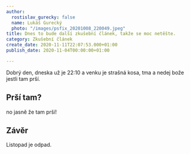```yaml
---
author:
  rostislav_gurecky: false
  name: Lukáš Gurecký
  photo: "/images/psfix_20201008_220049.jpeg"
title: Dnes to bude další zkušební článek, takže se moc netěšte.
category: Zkušební článek
create_date: 2020-11-11T22:07:53.000+01:00
publish_date: 2020-11-04T00:00:00+01:00

---
```

Dobrý den, dneska už je 22:10 a venku je strašná kosa, tma a nedej bože jestli tam prší.

## Prší tam?

no jasně že tam prší!

## Závěr

Listopad je odpad.